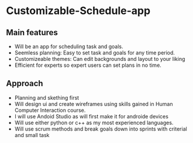 ﻿# Customizable-Schedule-app

## Main features
- Will be an app for scheduling task and goals.
- Seemless planning: Easy to set task and goals for any time period.
- Customizeable themes: Can edit backgrounds and layout to your liking
- Efficient for experts so expert users can set plans in no time.

## Approach 
- Planning and skething first
- Will design ui and create wireframes using skills gained in Human Computer Interaction course.
- I will use Andoid Studio as will first make it for androide devices
- Will use either python or c++ as my most experienced languages.
- Will use scrum methods and break goals down into sprints with criterial and small task
  
